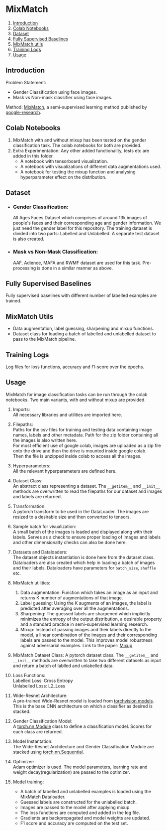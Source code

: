 # MixMatch
1. [Introduction](#Introduction)
2. [Colab Notebooks](#Colab-Notebooks)
3. [Dataset](#Dataset)
4. [Fully Supervised Baselines](#Fully-Supervised-Baselines)
5. [MixMatch utils](#MixMatch-utils)
6. [Training Logs](#Training-Logs)
7. [Usage](#Usage)

## Introduction
Problem Statement:
 - Gender Classification using face images.  
 - Mask vs Non-mask classifier using face images.  

Method: [MixMatch](https://arxiv.org/abs/1905.02249), a semi-supervised learning method published by [google-research](https://github.com/google-research).
## Colab Notebooks
1. MixMatch with and without mixup has been tested on the gender classification task. The colab notebooks for both are provided.
2. Extra Experimentation: Any other added functionality, tests etc are added in this folder.
    - A notebook with tensorboard visualization.
    - A notebook with visualizations of different data augmentations used.
    - A notebook for testing the mixup function and analysing hyperparameter effect on the distribution.

## Dataset
 - ### Gender Classification:
    All Ages Faces Dataset which comprises of around 13k images of people's faces and their corresponding age and gender information. We just need the gender label for this repository. The training dataset is divided into two parts: Labelled and Unlabelled. A separate test dataset is also created.
 - ### Mask vs Non-Mask Classification:
    AAF, Adience, MAFA and RWMF dataset are used for this task. Pre-processing is done in a similar manner as above.
## Fully Supervised Baselines
Fully supervised baselines with different number of labelled examples are trained.
## MixMatch Utils
 - Data augmentation, label guessing, sharpening and mixup functions.  
 - Dataset class for loading a batch of labelled and unlabelled dataset to pass to the MixMatch pipeline.
## Training Logs
Log files for loss functions, accuracy and f1-score over the epochs.

## Usage
MixMatch for image classification tasks can be run through the colab notebooks.
Two main variants, with and without mixup are provided.

 1. Imports:  
    All necessary libraries and utilities are imported here.

 2. Filepaths:  
    Paths for the csv files for training and testing data containing image names, labels and other metadata.
    Path for the zip folder containing all the images is also written here.  
    For most efficient use of google colab, images are uploaded as a zip file onto the drive and then the drive is mounted inside google colab.  
    Then the file is unzipped inside colab to access all the images.

 3. Hyperparameters:  
    All the relevant hyperparameters are defined here.
 
 4. Dataset Class:  
    An abstract class representing a dataset. The `__getitem__` and `__init__` methods are overwritten to read the filepaths for our dataset and images and labels are returned.

 5. Transformation:  
    A pytorch transform to be used in the DataLoader. The images are resized to a desirable size and then converted to tensors.

 6. Sample batch for visualization:  
    A small batch of the images is loaded and displayed along with their labels. Serves as a check to ensure proper loading of images and labels and other dimensionalty checks can also be done here.

 7. Datasets and Dataloaders:  
    The dataset objects instantiation is done here from the dataset class. Dataloaders are also created which help in loading a batch of images and their labels. Dataloaders have parameters for `batch_size`, `shuffle` etc.

 8. MixMatch utilities:  
    1. Data augmentation: Function which takes an image as an input and returns K number of augmentations of that image.
    2. Label guessing: Using the K augments of an images, the label is predicted after averaging over all the augmentations.
    3. Sharpening: The guessed labels are sharpened which implicitly minimizes the entropy of the output distribution, a desirable property and a standard practice in semi-supervised learning research.
    4. Mixup: Instead of passing images and their labels directly to the model, a linear combination of the images and their corresponding labels are passed to the model. This improves model robustness against adversarial examples. Link to the paper: [Mixup](https://arxiv.org/abs/1710.09412)

 9. MixMatch Dataset Class:
    A pytorch dataset class. The `__getitem__` and `__init__` methods are overwritten to take two different datasets as input and return a batch of lablled and unlabelled data.

 10. Loss Functions:  
    Labelled Loss: Cross Entropy  
    Unlabelled Loss: L2_Loss

 11. Wide-Resnet Architecture:  
    A pre-trained Wide-Resnet model is loaded from [torchvision models](https://pytorch.org/docs/stable/torchvision/models.html). This is the base CNN architecture on which a classifier as desired is stacked.

 12. Gender Classification Model:  
    A [torch.nn.Module](https://pytorch.org/docs/stable/generated/torch.nn.Module.html#torch.nn.Module) class to define a classification model. Scores for each class are returned.

 13. Model Instantation:  
    The Wide-Resnet Architecture and Gender Classification Module are stacked using [torch.nn.Sequential](https://pytorch.org/docs/stable/generated/torch.nn.Sequential.html#torch.nn.Sequential).

 14. Optimizer:  
    Adam optimizer is used. The model parameters, learning rate and weight decay(regularization) are passed to the optimizer.

 15. Model training:  
     - A batch of labelled and unlabelled examples is loaded using the MixMatch Dataloader. 
     - Guessed labels are constructed for the unlabelled batch.
     - Images are passed to the model after applying mixup.
     - The loss functions are computed and added in the log file.
     - Gradients are backpropagated and model weights are updated.
     - F1 score and accuracy are computed on the test set.